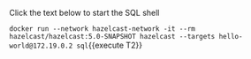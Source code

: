 Click the text below to start the SQL shell

`docker run --network hazelcast-network -it --rm hazelcast/hazelcast:5.0-SNAPSHOT hazelcast --targets hello-world@172.19.0.2 sql`{{execute T2}}